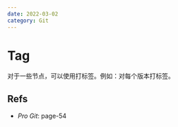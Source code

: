 ```yaml
---
date: 2022-03-02
category: Git
---
```


# Tag

对于一些节点，可以使用打标签。例如：对每个版本打标签。

## Refs

- _Pro Git_: page-54
